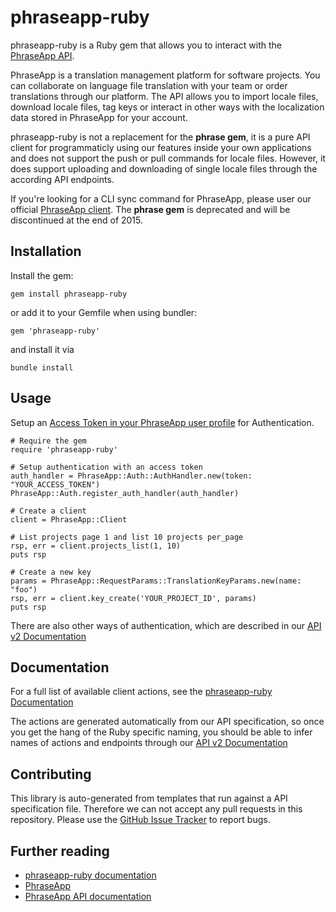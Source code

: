 # phraseapp-ruby

phraseapp-ruby is a Ruby gem that allows you to interact with the [PhraseApp API](http://docs.phraseapp.com/api/v2/).

PhraseApp is a translation management platform for software projects. You can collaborate on language file translation with your team or order translations through our platform. The API allows you to import locale files, download locale files, tag keys or interact in other ways with the localization data stored in PhraseApp for your account.

phraseapp-ruby is not a replacement for the **phrase gem**, it is a pure API client for programmaticly using our features inside your own applications and does not support the push or pull commands for locale files. However, it does support uploading and downloading of single locale files through the according API endpoints.

If you're looking for a CLI sync command for PhraseApp, please user our official [PhraseApp client](http://docs.phraseapp.com/guides/working-with-phraseapp/command-line-client). The **phrase gem** is deprecated and will be discontinued at the end of 2015.

## Installation

Install the gem:

    gem install phraseapp-ruby

or add it to your Gemfile when using bundler:

    gem 'phraseapp-ruby'

and install it via

    bundle install

## Usage

Setup an [Access Token in your PhraseApp user profile](https://phraseapp.com/settings/oauth_access_tokens) for Authentication.

	# Require the gem
    require 'phraseapp-ruby'

    # Setup authentication with an access token
    auth_handler = PhraseApp::Auth::AuthHandler.new(token: "YOUR_ACCESS_TOKEN")
    PhraseApp::Auth.register_auth_handler(auth_handler)

    # Create a client
    client = PhraseApp::Client

    # List projects page 1 and list 10 projects per_page
    rsp, err = client.projects_list(1, 10)
    puts rsp

    # Create a new key
    params = PhraseApp::RequestParams::TranslationKeyParams.new(name: "foo")
    rsp, err = client.key_create('YOUR_PROJECT_ID', params)
    puts rsp

There are also other ways of authentication, which are described in our [API v2 Documentation](http://docs.phraseapp.com/api/v2/)

## Documentation

For a full list of available client actions, see the [phraseapp-ruby Documentation](http://www.rubydoc.info/gems/phraseapp-ruby/PhraseApp/Client)

The actions are generated automatically from our API specification, so once you get the hang of the Ruby specific naming, you should be able to infer names of actions and endpoints through our [API v2 Documentation](http://docs.phraseapp.com/api/v2/)

## Contributing 

This library is auto-generated from templates that run against a API specification file. Therefore we can not accept any pull requests in this repository. Please use the [GitHub Issue Tracker](https://github.com/phrase/phraseapp-ruby/issues) to report bugs.


## Further reading

* [phraseapp-ruby documentation](http://www.rubydoc.info/gems/phraseapp-ruby)
* [PhraseApp](https://phraseapp.com)
* [PhraseApp API documentation](http://docs.phraseapp.com/api/v2/)
